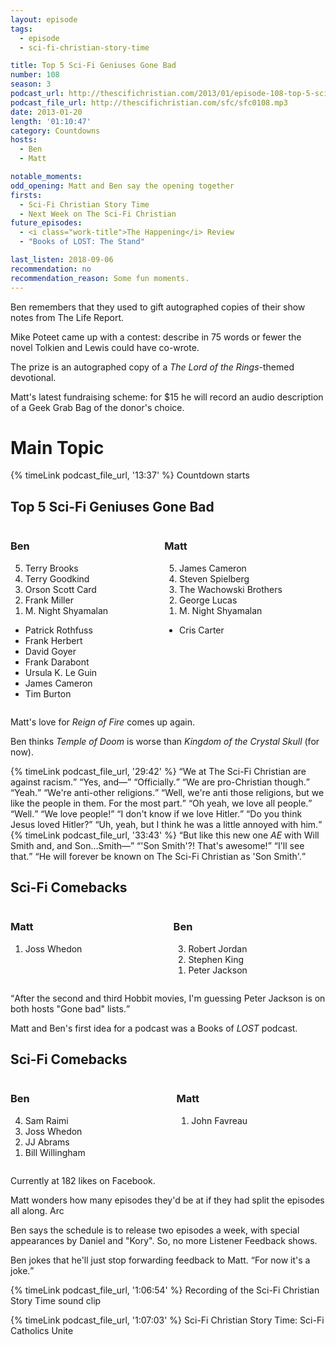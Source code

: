 ```yaml
---
layout: episode
tags:
  - episode
  - sci-fi-christian-story-time

title: Top 5 Sci-Fi Geniuses Gone Bad
number: 108
season: 3
podcast_url: http://thescifichristian.com/2013/01/episode-108-top-5-sci-fi-geniuses-gone-bad/
podcast_file_url: http://thescifichristian.com/sfc/sfc0108.mp3
date: 2013-01-20
length: '01:10:47'
category: Countdowns
hosts:
  - Ben
  - Matt

notable_moments:
odd_opening: Matt and Ben say the opening together
firsts:
  - Sci-Fi Christian Story Time
  - Next Week on The Sci-Fi Christian
future_episodes:
  - <i class="work-title">The Happening</i> Review
  - "Books of LOST: The Stand"

last_listen: 2018-09-06
recommendation: no
recommendation_reason: Some fun moments. 
---
```


Ben remembers that they used to gift autographed copies of their show notes from The Life Report.

Mike Poteet came up with a contest: describe in 75 words or fewer the novel Tolkien and Lewis could have co-wrote.

The prize is an autographed copy of a <i class="work-title">The Lord of the Rings</i>-themed devotional. 

Matt's latest fundraising scheme: for $15 he will record an audio description of a Geek Grab Bag of the donor's choice. 



# Main Topic
{% timeLink podcast_file_url, '13:37' %} Countdown starts

<div class="top-five">
  <h2 class="has-text-centered">Top 5 Sci-Fi Geniuses Gone Bad</h2>
  <div class="columns">
    <div class="column ben">
      <h3>Ben</h3>
      <ol reversed>
        <li>Terry Brooks
        <li>Terry Goodkind
        <li>Orson Scott Card
        <li>Frank Miller
        <li>M. Night Shyamalan
      </ol>
      <ul class="runner-ups">
        <li>Patrick Rothfuss
        <li>Frank Herbert
        <li>David Goyer
        <li>Frank Darabont
        <li>Ursula K. Le Guin 
        <li>James Cameron
        <li>Tim Burton
      </ul>
    </div>
    <div class="column matt">
      <h3>Matt</h3>
      <ol reversed>
        <li>James Cameron
        <li>Steven Spielberg
        <li>The Wachowski Brothers
        <li>George Lucas
        <li>M. Night Shyamalan 
      </ol>
      <ul class="runner-ups">
        <li>Cris Carter
      </ul>
    </div>
  </div>
</div>

Matt's love for <i class="work-title">Reign of Fire</i> comes up again.

Ben thinks <i class="work-title">Temple of Doom</i> is worse than <i class="work-title">Kingdom of the Crystal Skull</i> (for now).

<div class="quote">
  {% timeLink podcast_file_url, '29:42' %}
  <q class="ben">We at The Sci-Fi Christian are against racism.</q>
  <q class="matt">Yes, and—</q>
  <q class="ben">Officially.</q>
  <q class="matt">We are pro-Christian though.</q>
  <q class="ben">Yeah.</q>
  <q class="matt">We're anti-other religions.</q>
  <q class="ben">Well, we're anti those religions, but we like the people in them. For the most part.</q>
  <q class="matt">Oh yeah, we love all people.</q>
  <q class="ben">Well.</q>
  <q class="matt">We love people!</q>
  <q class="ben">I don't know if we love Hitler.</q>
  <q class="matt">Do you think Jesus loved Hitler?</q>
  <q class="ben">Uh, yeah, but I think he was a little annoyed with him.</q>
</div>

<div class="quote">
  {% timeLink podcast_file_url, '33:43' %}
  <q class="matt">But like this new one <i class="work-title">AE</i> with Will Smith and, and Son…Smith—</q>
  <q class="ben">'Son Smith'?! That's awesome!</q>
  <q class="matt">I'll see that.</q>
  <q class="ben">He will forever be known on The Sci-Fi Christian as 'Son Smith'.</q>
</div>

<div class="top-five">
  <h2 class="has-text-centered">Sci-Fi Comebacks</h2>
  <div class="columns">
    <div class="column matt">
      <h3>Matt</h3>
      <ol reversed>
        <li>Joss Whedon
      </ol>
    </div>
    <div class="column ben">
      <h3>Ben</h3>
      <ol reversed>
        <li>Robert Jordan
        <li>Stephen King
        <li>Peter Jackson
      </ol>
    </div>
  </div>
</div>

<q class="archivist inline">After the second and third Hobbit movies, I'm guessing Peter Jackson is on both hosts "Gone bad" lists.</q>

Matt and Ben's first idea for a podcast was a Books of <i class="work-title">LOST</i> podcast. 

<div class="top-five">
  <h2 class="has-text-centered">Sci-Fi Comebacks</h2>
  <div class="columns">
    <div class="column ben">
      <h3>Ben</h3>
      <ol reversed>
        <li>Sam Raimi
        <li>Joss Whedon
        <li>JJ Abrams
        <li>Bill Willingham
      </ol>
    </div>
    <div class="column matt">
      <h3>Matt</h3>
      <ol reversed>
        <li>John Favreau
      </ol>
    </div>
  </div>
</div>

Currently at 182 likes on Facebook.

Matt wonders how many episodes they'd be at if they had split the episodes all along. Arc

Ben says the schedule is to release two episodes a week, with special appearances by Daniel and "Kory". So, no more Listener Feedback shows.

Ben jokes that he'll just stop forwarding feedback to Matt. <q class="archivist inline">For now it's a joke.</q> 

{% timeLink podcast_file_url, '1:06:54' %} Recording of the Sci-Fi Christian Story Time sound clip

{% timeLink podcast_file_url, '1:07:03' %} Sci-Fi Christian Story Time: Sci-Fi Catholics Unite